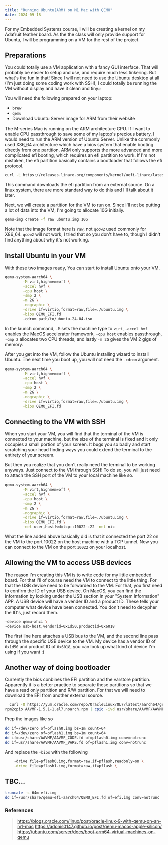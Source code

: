 ```yaml
---
title: "Running Ubuntu(ARM) on M1 Mac with QEMU"
date: 2024-09-18
---
```


For my Embedded Systems course, I will be creating a kernel on my Adafruit feather board. As the the class will only provide support for Ubuntu, I will be programming on a VM for the rest of the project. 

## Preparations
You could totally use a VM application with a fancy GUI interface. That will probably be easier to setup and use, and require much less tinkering. But what's the fun in that! Since I will not need to use the Ubuntu desktop at all (I'm just doing some coding work with SSH), I could totally be running the VM without display and have it clean and tiny~

You will need the following prepared on your laptop:
- `brew`
- `qemu`
- Download Ubuntu Server image for ARM from their website

The M-series Mac is running on the ARM architecture CPU. If I want to enable CPU passthrough to save some of my laptop's precious battery, I would need to run the ARM version of Ubuntu Server. Unlike the commonly used X86_64 architecture which have a bios system that enable booting directly from one partition, ARM only supports the more advanced and more complicated efi booting, which requires an efi partition to work. If I'm not mistaken, the efi partition basically contains a bootloader that follows the efi protocol.

```bash
curl -L https://releases.linaro.org/components/kernel/uefi-linaro/latest/release/qemu64/QEMU_EFI.fd -o QEMU_EFI.fd
```

This command downloads the efi partition from an external source. On a linux system, there are more standard way to do this and I'll talk about it later.

Next, we will create a partition for the VM to run on. Since I'll not be putting a lot of data into the VM, I'm going to allocate 10G initially.

```bash
qemu-img create -f raw ubuntu.img 10G
```

Note that the image format here is `raw`, not `qcow2` used commonly for X86_64. `qcow2` will not work, I tried that so you don't have to, though I didn't find anything about why it's not working.

## Install Ubuntu in your VM
With these two images ready, You can start to install Ubuntu onto your VM.

```bash
qemu-system-aarch64 \
        -M virt,highmem=off \
        -accel hvf \
        -cpu host \
        -smp 2 \
        -m 2G \
        -nographic \
        -drive if=virtio,format=raw,file=./ubuntu.img \
        -bios QEMU_EFI.fd
        -cdrom path/to/ubuntu-24.04.iso
```

In the launch command, `-M` sets the machine type to `virt`, `-accel hvf` enables the MacOS accelerator framework, `-cpu host` enables passthrough, `-cmp 2` allocates two CPU threads, and lastly `-m 2G` gives the VM 2 gigs of memory. 

After you get into the VM, follow the Ubuntu installing wizard to install Ubuntu. The next time you boot up, you will not need the `-cdrom` argument.

```bash
qemu-system-aarch64 \
        -M virt,highmem=off \
        -accel hvf \
        -cpu host \
        -smp 2 \
        -m 2G \
        -nographic \
        -drive if=virtio,format=raw,file=./ubuntu.img \
        -bios QEMU_EFI.fd
```

## Connecting to the VM with SSH
When you start your VM, you will find that the terminal of the VM is connected to your machine, but the size of the terminal is fixed and it only occupies a small portion of your screen. It bugs you so badly and start scratching your head finding ways you could extend the terminal to the entirety of your screem. 

But then you realize that you don't really need the terminal to be working anyways. Just connect to the VM through SSH! To do so, you will just need to attach the SSH port of the VM to your local machine like so.

```bash
qemu-system-aarch64 \
        -M virt,highmem=off \
        -accel hvf \
        -cpu host \
        -smp 2 \
        -m 2G \
        -nographic \
        -drive if=virtio,format=raw,file=./ubuntu.img \
        -bios QEMU_EFI.fd \
        -net user,hostfwd=tcp::10022-:22 -net nic
```

What the line added above basically did is that it connected the port 22 on the VM to the port 10022 on the host machine with a TCP tunnel. Now you can connect to the VM on the port `10022` on your localhost.

## Allowing the VM to access USB devices
The reason I'm creating this VM is to write code for my little embedded board. For that I'll of course need the VM to connect to the little thing. For that the USB device need to be forwarded to the VM. For that, you first need to confirm the ID of your USB device. On MacOS, you can find the information by looking under the USB section in your "System Information" APP. A USB device will have a vender ID and a product ID. These tells your computer what device have been connected. You don't need to decypher the ID's, just record them.

```bash
-device qemu-xhci \
-device usb-host,vendorid=0x1d50,productid=0x6018
```

The first line here attaches a USB bus to the VM, and the second line pass through the specific USB device to the VM. My device has a vendor ID of `0x1d50` and product ID of `0x6018`, you can look up what kind of device I'm using if you want :)


## Another way of doing bootloader
Currently the bios conbines the EFI partition and the varstore partition. Apparently it is a better practice to separate these partitions so that we have a read only partition and R/W partition. For that we will need to download the EFI from another external source.

```bash
  curl -O https://yum.oracle.com/repo/OracleLinux/OL7/latest/aarch64/getPackage/AAVMF-1.5.1-1.el7.noarch.rpm
rpm2cpio AAVMF-1.5.1-1.el7.noarch.rpm | cpio -ivd usr/share/AAVMF/AAVMF_{VARS,CODE}.fd
```

Prep the images like so

```bash
dd if=/dev/zero of=pflash0.img bs=1m count=64
dd if=/dev/zero of=pflash1.img bs=1m count=64
dd if=usr/share/AAVMF/AAVMF_CODE.fd of=pflash0.img conv=notrunc
dd if=usr/share/AAVMF/AAVMF_VARS.fd of=pflash1.img conv=notrunc
```

And replace the `-bios` with the following

```bash
    -drive file=pflash0.img,format=raw,if=pflash,readonly=on \
    -drive file=pflash1.img,format=raw,if=pflash \
```

## TBC...
```bash
truncate -s 64m efi.img
dd if=/usr/share/qemu-efi-aarch64/QEMU_EFI.fd of=efi.img conv=notrunc
```

### References
> https://blogs.oracle.com/linux/post/oracle-linux-9-with-qemu-on-an-m1-mac
> https://adonis0147.github.io/post/qemu-macos-apple-silicon/
> https://ubuntu.com/server/docs/boot-arm64-virtual-machines-on-qemu
